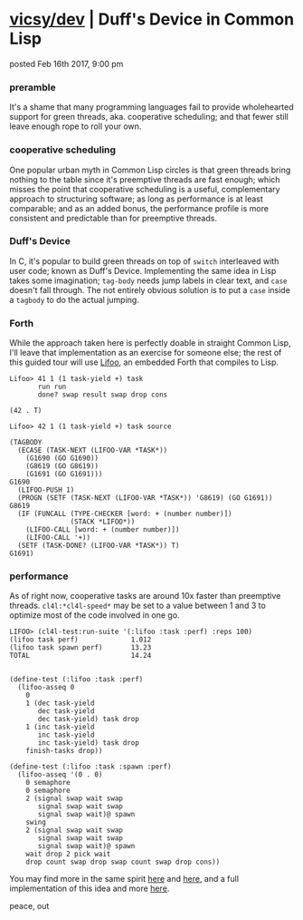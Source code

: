 # [vicsy/dev](https://github.com/codr4life/vicsydev) | Duff's Device in Common Lisp
posted Feb 16th 2017, 9:00 pm

### preramble
It's a shame that many programming languages fail to provide wholehearted support for green threads, aka. cooperative scheduling; and that fewer still leave enough rope to roll your own. 

### cooperative scheduling
One popular urban myth in Common Lisp circles is that green threads bring nothing to the table since it's preemptive threads are fast enough; which misses the point that cooperative scheduling is a useful, complementary approach to structuring software; as long as performance is at least comparable; and as an added bonus, the performance profile is more consistent and predictable than for preemptive threads.

### Duff's Device
In C, it's popular to build green threads on top of ```switch``` interleaved with user code; known as Duff's Device. Implementing the same idea in Lisp takes some imagination; ```tag-body``` needs jump labels in clear text, and ```case``` doesn't fall through. The not entirely obvious solution is to put a ```case``` inside a ```tagbody``` to do the actual jumping. 

### Forth
While the approach taken here is perfectly doable in straight Common Lisp, I'll leave that implementation as an exercise for someone else; the rest of this guided tour will use [Lifoo](https://github.com/codr4life/lifoo), an embedded Forth that compiles to Lisp.

```
Lifoo> 41 1 (1 task-yield +) task 
       run run
       done? swap result swap drop cons

(42 . T)

Lifoo> 42 1 (1 task-yield +) task source

(TAGBODY
  (ECASE (TASK-NEXT (LIFOO-VAR *TASK*))
    (G1690 (GO G1690))
    (G8619 (GO G8619))
    (G1691 (GO G1691)))
G1690
  (LIFOO-PUSH 1)
  (PROGN (SETF (TASK-NEXT (LIFOO-VAR *TASK*)) 'G8619) (GO G1691))
G8619
  (IF (FUNCALL (TYPE-CHECKER [word: + (number number)]) 
               (STACK *LIFOO*))
    (LIFOO-CALL [word: + (number number)])
    (LIFOO-CALL '+))
  (SETF (TASK-DONE? (LIFOO-VAR *TASK*)) T)
G1691)
```

### performance
As of right now, cooperative tasks are around 10x faster than preemptive threads. ```cl4l:*cl4l-speed*``` may be set to a value between 1 and 3 to optimize most of the code involved in one go.

```
LIFOO> (cl4l-test:run-suite '(:lifoo :task :perf) :reps 100)
(lifoo task perf)             1.012
(lifoo task spawn perf)       13.23
TOTAL                         14.24


(define-test (:lifoo :task :perf)
  (lifoo-asseq 0
    0
    1 (dec task-yield
       dec task-yield
       dec task-yield) task drop
    1 (inc task-yield
       inc task-yield
       inc task-yield) task drop
    finish-tasks drop))

(define-test (:lifoo :task :spawn :perf)
  (lifoo-asseq '(0 . 0)
    0 semaphore
    0 semaphore
    2 (signal swap wait swap
       signal swap wait swap
       signal swap wait)@ spawn
    swing
    2 (signal swap wait swap
       signal swap wait swap
       signal swap wait)@ spawn
    wait drop 2 pick wait
    drop count swap drop swap count swap drop cons))
```

You may find more in the same spirit [here](http://vicsydev.blogspot.de/) and [here](https://github.com/codr4life/vicsydev), and a full implementation of this idea and more [here](https://github.com/codr4life).

peace, out
